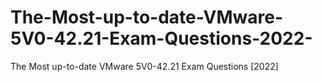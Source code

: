 # The-Most-up-to-date-VMware-5V0-42.21-Exam-Questions-2022-
The Most up-to-date VMware 5V0-42.21 Exam Questions [2022]
